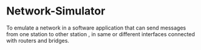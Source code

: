 # Network-Simulator
To emulate a network in a software application that can send messages from one station to other station , in same or different interfaces connected with routers and bridges.
